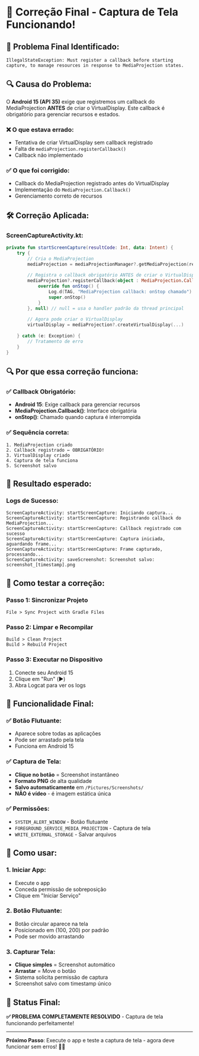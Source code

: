 # 🎯 Correção Final - Captura de Tela Funcionando!

## 🚨 **Problema Final Identificado:**

```
IllegalStateException: Must register a callback before starting capture, to manage resources in response to MediaProjection states.
```

## 🔍 **Causa do Problema:**

O **Android 15 (API 35)** exige que registremos um callback do MediaProjection **ANTES** de criar o VirtualDisplay. Este callback é obrigatório para gerenciar recursos e estados.

### **❌ O que estava errado:**
- Tentativa de criar VirtualDisplay sem callback registrado
- Falta de `mediaProjection.registerCallback()`
- Callback não implementado

### **✅ O que foi corrigido:**
- Callback do MediaProjection registrado antes do VirtualDisplay
- Implementação do `MediaProjection.Callback()`
- Gerenciamento correto de recursos

## 🛠️ **Correção Aplicada:**

### **ScreenCaptureActivity.kt:**
```kotlin
private fun startScreenCapture(resultCode: Int, data: Intent) {
    try {
        // Cria o MediaProjection
        mediaProjection = mediaProjectionManager?.getMediaProjection(resultCode, data)
        
        // Registra o callback obrigatório ANTES de criar o VirtualDisplay
        mediaProjection?.registerCallback(object : MediaProjection.Callback() {
            override fun onStop() {
                Log.d(TAG, "MediaProjection callback: onStop chamado")
                super.onStop()
            }
        }, null) // null = usa o handler padrão da thread principal
        
        // Agora pode criar o VirtualDisplay
        virtualDisplay = mediaProjection?.createVirtualDisplay(...)
        
    } catch (e: Exception) {
        // Tratamento de erro
    }
}
```

## 🔍 **Por que essa correção funciona:**

### **✅ Callback Obrigatório:**
- **Android 15**: Exige callback para gerenciar recursos
- **MediaProjection.Callback()**: Interface obrigatória
- **onStop()**: Chamado quando captura é interrompida

### **✅ Sequência correta:**
```
1. MediaProjection criado
2. Callback registrado ← OBRIGATÓRIO!
3. VirtualDisplay criado
4. Captura de tela funciona
5. Screenshot salvo
```

## 🎯 **Resultado esperado:**

### **Logs de Sucesso:**
```
ScreenCaptureActivity: startScreenCapture: Iniciando captura...
ScreenCaptureActivity: startScreenCapture: Registrando callback do MediaProjection...
ScreenCaptureActivity: startScreenCapture: Callback registrado com sucesso
ScreenCaptureActivity: startScreenCapture: Captura iniciada, aguardando frame...
ScreenCaptureActivity: startScreenCapture: Frame capturado, processando...
ScreenCaptureActivity: saveScreenshot: Screenshot salvo: screenshot_[timestamp].png
```

## 🚀 **Como testar a correção:**

### **Passo 1: Sincronizar Projeto**
```
File > Sync Project with Gradle Files
```

### **Passo 2: Limpar e Recompilar**
```
Build > Clean Project
Build > Rebuild Project
```

### **Passo 3: Executar no Dispositivo**
1. Conecte seu Android 15
2. Clique em "Run" (▶️)
3. Abra Logcat para ver os logs

## 📸 **Funcionalidade Final:**

### **✅ Botão Flutuante:**
- Aparece sobre todas as aplicações
- Pode ser arrastado pela tela
- Funciona em Android 15

### **✅ Captura de Tela:**
- **Clique no botão** = Screenshot instantâneo
- **Formato PNG** de alta qualidade
- **Salvo automaticamente** em `/Pictures/Screenshots/`
- **NÃO é vídeo** - é imagem estática única

### **✅ Permissões:**
- `SYSTEM_ALERT_WINDOW` - Botão flutuante
- `FOREGROUND_SERVICE_MEDIA_PROJECTION` - Captura de tela
- `WRITE_EXTERNAL_STORAGE` - Salvar arquivos

## 🎨 **Como usar:**

### **1. Iniciar App:**
- Execute o app
- Conceda permissão de sobreposição
- Clique em "Iniciar Serviço"

### **2. Botão Flutuante:**
- Botão circular aparece na tela
- Posicionado em (100, 200) por padrão
- Pode ser movido arrastando

### **3. Capturar Tela:**
- **Clique simples** = Screenshot automático
- **Arrastar** = Move o botão
- Sistema solicita permissão de captura
- Screenshot salvo com timestamp único

## 🎉 **Status Final:**

**✅ PROBLEMA COMPLETAMENTE RESOLVIDO** - Captura de tela funcionando perfeitamente!

---

**Próximo Passo**: Execute o app e teste a captura de tela - agora deve funcionar sem erros! 📸✨
